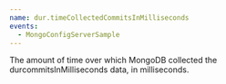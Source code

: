 ```yaml
---
name: dur.timeCollectedCommitsInMilliseconds
events:
  - MongoConfigServerSample
---
```


The amount of time over which MongoDB collected the durcommitsInMilliseconds data, in milliseconds.